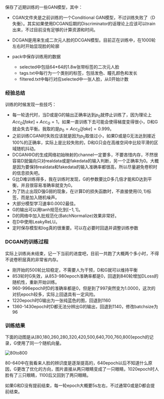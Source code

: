 保存了近期训练的一些GAN模型，其中：

- CGAN文件夹是之前训练的一个Conditional GAN模型，不过训练失败了（D失衡）。其实如果使用DCGAN后期的Discriminator的话理论上应该可以train出来，不过目前没有足够的计算资源和时间。
- DCGAN是用来生成二次元人脸的DCGAN模型。目前正在训练中，在1000轮左右时开始显现脸的轮廓

- pack中保存训练用的数据
  - selected中包括64\*64的1.8w张带标签的二次元人脸
  - tags.txt中每行为一个类别的标签，包括发色、瞳孔颜色和发长
  - filtered.txt中每行对应selected中一张人脸，从0开始计数

### 经验总结

训练的时候发现一些技巧：

- 每一轮迭代时，当D或是G的输出正确率达到$p_0$就停止训练了，因为理论上$Acc_D[fake]+Acc_G=1$，如果一直训练下去可能会使得梯度变得很小，D和G就会失去平衡。我取的是$p_0=Acc_D[fake]=0.999$。
- 之前训练CGAN时失败应该就是因为$p_0$取值过小，如果D或是G无法达到接近100%的正确率，实际上是比较失败的，D和G只会在高维空间中比较平滑的区域随机抖动。
- DCGAN中D的生成网络初始映射的channel一定要多，不要吝惜内存，不然很容易D就偏向只对realdata或是fakedata的输入判断，另一个正确率为0。大概是因为要保持realdata和fakedata的输入准确率都很高，所以尽量避免卷积时的信息损失吧。
- G比D难训练得多，我在训练时发现，G的参数要比D多几倍才能和D达到平衡，并且很容易准确率就变为0。
- 为了防止出现D强G弱的现象，在计算D的损失函数时，不直接使用$\{0,1\}​$标签，而是加入随机噪声。
- 大部分模型学习速率0.0002最佳。
- G的输出可以用tanh规范化到$[-1,1]$。
- D的网络中加入批规范化(BatchNormalize)效果非常好。
- 在D中使用LeakyReLU。
- 定时保存模型和log真的很重要。可以在必要时回退并调整训练参数

### DCGAN的训练过程

实际上训练尚未结束，记一下当前的进度吧，目前一共跑了大概两个多小时，不得不说卷积层真的非常省内存。

- 刚开始的500轮比较稳定，不需要人为干预，D和G就可以维持平衡
- 853轮时G失效，从853-980epoch准确率都是0，回退到840轮增加DLoss的随机性，重新开始训练。
- 960-996epoch时D的准确率都是0，但是到了997突然变为1.0000，这次的对抗epoch较多，实际上回退具有一定风险。
- 1220epoch时G输出为一张纯蓝色的图，回退到1160
- 1360-1430epoch时D都无法分辨出G的输出，回退到1140，修改batchsize为96

### 训练结果

下面的动图是从[80,180,260,280,320,420,500,640,700,760,800]epoch的记录，G使用了同一个随机向量。

![80to800](C:\Users\82454\Desktop\Tools\path\LAMDA\ML_lhy\LabNotes\Media\DCGAN.gif)

80-640中在我看来人脸的辨识度是逐渐提高的，640epoch以后不知道什么原因，G更改了优化的方向，图片直接从两只眼睛变成了一只眼睛，1020epoch时人脸有了三只眼睛，1100后又回到了两只眼睛。

如果G和D没有提前结束，每一轮epoch大概要5s左右，不过通常G或是D都会提前结束。